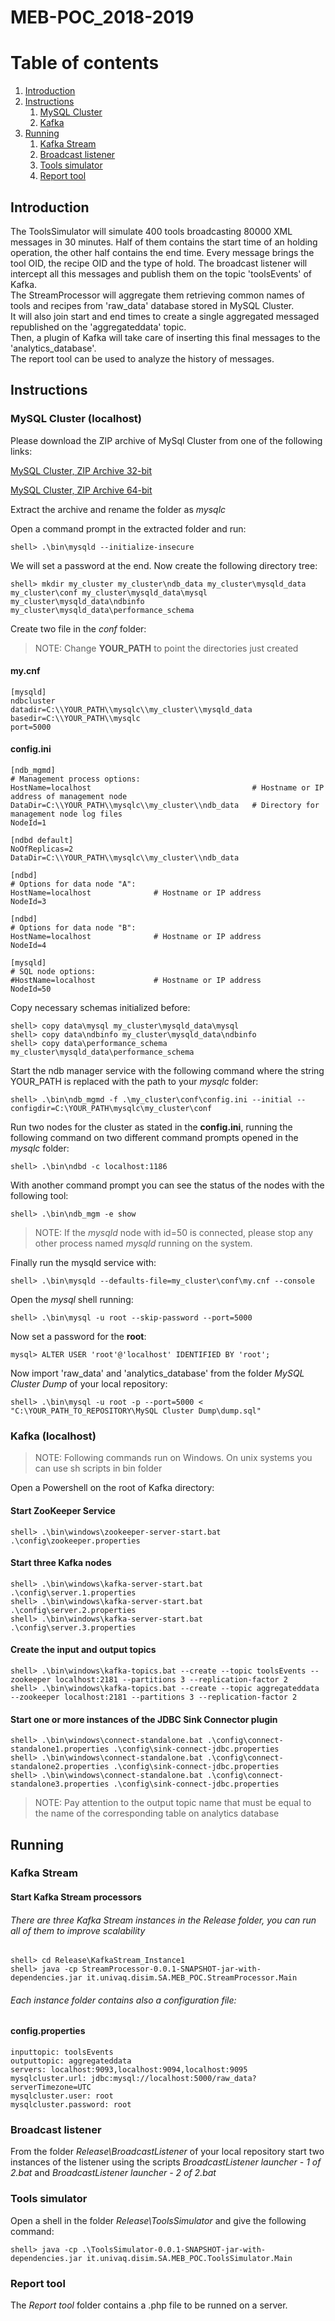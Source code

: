 # MEB-POC_2018-2019

# Table of contents
1. [Introduction](#introduction)
2. [Instructions](#instructions)
    1. [MySQL Cluster](#mysql)
    2. [Kafka](#kafka)
3. [Running](#running)
    1. [Kafka Stream](#stream)
    2. [Broadcast listener](#broadcast)
    3. [Tools simulator](#simulator)
    4. [Report tool](#report)

## Introduction <a name="introduction"></a>
The ToolsSimulator will simulate 400 tools broadcasting 80000 XML messages in 30 minutes. Half of them contains the start time of an holding operation, the other half contains the end time. Every message brings the tool OID, the recipe OID and the type of hold.
The broadcast listener will intercept all this messages and publish them on the topic 'toolsEvents' of Kafka.   
The StreamProcessor will aggregate them retrieving common names of tools and recipes from 'raw_data' database stored in MySQL Cluster.  
It will also join start and end times to create a single aggregated messaged republished on the 'aggregateddata' topic.  
Then, a plugin of Kafka will take care of inserting this final messages to the 'analytics_database'.  
The report tool can be used to analyze the history of messages.

## Instructions <a name="instructions"></a>

### MySQL Cluster (localhost) <a name="mysql"></a>

Please download the ZIP archive of MySql Cluster from one of the following links:

[MySQL Cluster, ZIP Archive 32-bit](https://dev.mysql.com/downloads/file/?id=484007)

[MySQL Cluster, ZIP Archive 64-bit](https://dev.mysql.com/downloads/file/?id=484008)

Extract the archive and rename the folder as *mysqlc*

Open a command prompt in the extracted folder and run:

```
shell> .\bin\mysqld --initialize-insecure
```
We will set a password at the end. Now create the following directory tree:
```
shell> mkdir my_cluster my_cluster\ndb_data my_cluster\mysqld_data my_cluster\conf my_cluster\mysqld_data\mysql my_cluster\mysqld_data\ndbinfo my_cluster\mysqld_data\performance_schema
```
Create two file in the *conf* folder:
> NOTE: Change **YOUR_PATH** to point the directories just created

#### my.cnf
```
[mysqld]
ndbcluster
datadir=C:\\YOUR_PATH\\mysqlc\\my_cluster\\mysqld_data
basedir=C:\\YOUR_PATH\\mysqlc
port=5000
```
#### config.ini
```
[ndb_mgmd]
# Management process options:
HostName=localhost                                    # Hostname or IP address of management node
DataDir=C:\\YOUR_PATH\\mysqlc\\my_cluster\\ndb_data   # Directory for management node log files
NodeId=1

[ndbd default]
NoOfReplicas=2
DataDir=C:\\YOUR_PATH\\mysqlc\\my_cluster\\ndb_data

[ndbd]
# Options for data node "A":	
HostName=localhost              # Hostname or IP address
NodeId=3

[ndbd]
# Options for data node "B":
HostName=localhost              # Hostname or IP address
NodeId=4

[mysqld]
# SQL node options:
#HostName=localhost             # Hostname or IP address
NodeId=50
```
Copy necessary schemas initialized before:
```
shell> copy data\mysql my_cluster\mysqld_data\mysql
shell> copy data\ndbinfo my_cluster\mysqld_data\ndbinfo
shell> copy data\performance_schema my_cluster\mysqld_data\performance_schema
```
Start the ndb manager service with the following command where the string YOUR_PATH is replaced with the path to your *mysqlc* folder:
```
shell> .\bin\ndb_mgmd -f .\my_cluster\conf\config.ini --initial --configdir=C:\YOUR_PATH\mysqlc\my_cluster\conf
```

Run two nodes for the cluster as stated in the **config.ini**, running the following command on two different command prompts opened in the *mysqlc* folder:
```
shell> .\bin\ndbd -c localhost:1186
```
With another command prompt you can see the status of the nodes with the following tool:
```
shell> .\bin\ndb_mgm -e show
```
> NOTE: If the *mysqld* node with id=50 is connected, please stop any other process named *mysqld* running on the system. 

Finally run the mysqld service with:
```
shell> .\bin\mysqld --defaults-file=my_cluster\conf\my.cnf --console
```
Open the *mysql* shell running:
```
shell> .\bin\mysql -u root --skip-password --port=5000
```
Now set a password for the **root**:
```
mysql> ALTER USER 'root'@'localhost' IDENTIFIED BY 'root';
```
Now import 'raw_data' and 'analytics_database' from the folder *MySQL Cluster Dump* of your local repository:
```
shell> .\bin\mysql -u root -p --port=5000 < "C:\YOUR_PATH_TO_REPOSITORY\MySQL Cluster Dump\dump.sql"
```

### Kafka (localhost) <a name="kafka"></a>

> NOTE: Following commands run on Windows. On unix systems you can use sh scripts in bin folder 

Open a Powershell on the root of Kafka directory:

#### Start ZooKeeper Service

```
shell> .\bin\windows\zookeeper-server-start.bat .\config\zookeeper.properties
```
#### Start three Kafka nodes 

```
shell> .\bin\windows\kafka-server-start.bat .\config\server.1.properties
shell> .\bin\windows\kafka-server-start.bat .\config\server.2.properties
shell> .\bin\windows\kafka-server-start.bat .\config\server.3.properties
```
#### Create the input and output topics

```
shell> .\bin\windows\kafka-topics.bat --create --topic toolsEvents --zookeeper localhost:2181 --partitions 3 --replication-factor 2
shell> .\bin\windows\kafka-topics.bat --create --topic aggregateddata --zookeeper localhost:2181 --partitions 3 --replication-factor 2
```
#### Start one or more instances of the JDBC Sink Connector plugin

```
shell> .\bin\windows\connect-standalone.bat .\config\connect-standalone1.properties .\config\sink-connect-jdbc.properties
shell> .\bin\windows\connect-standalone.bat .\config\connect-standalone2.properties .\config\sink-connect-jdbc.properties
shell> .\bin\windows\connect-standalone.bat .\config\connect-standalone3.properties .\config\sink-connect-jdbc.properties
```

> NOTE: Pay attention to the output topic name that must be equal to the name of the corresponding table on analytics database
## Running <a name="running"></a>
### Kafka Stream <a name="stream"></a>
#### Start Kafka Stream processors
###### There are three Kafka Stream instances in the Release folder, you can run all of them to improve scalability
```
shell> cd Release\KafkaStream_Instance1
shell> java -cp StreamProcessor-0.0.1-SNAPSHOT-jar-with-dependencies.jar it.univaq.disim.SA.MEB_POC.StreamProcessor.Main
```
###### Each instance folder contains also a configuration file:
#### config.properties
```
inputtopic: toolsEvents
outputtopic: aggregateddata
servers: localhost:9093,localhost:9094,localhost:9095
mysqlcluster.url: jdbc:mysql://localhost:5000/raw_data?serverTimezone=UTC
mysqlcluster.user: root
mysqlcluster.password: root
```
### Broadcast listener <a name="broadcast"></a>
From the folder *Release\BroadcastListener* of your local repository start two instances of the listener using the scripts  *BroadcastListener launcher - 1 of 2.bat* and *BroadcastListener launcher - 2 of 2.bat*
### Tools simulator <a name="simulator"></a>
Open a shell in the folder *Release\ToolsSimulator* and give the following command:
```
shell> java -cp .\ToolsSimulator-0.0.1-SNAPSHOT-jar-with-dependencies.jar it.univaq.disim.SA.MEB_POC.ToolsSimulator.Main
```
### Report tool <a name="report"></a>
The *Report tool* folder contains a .php file to be runned on a server.
